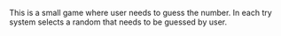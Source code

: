 This is a small game where user needs to guess the number. In each try system selects a random that needs to be guessed by user.
